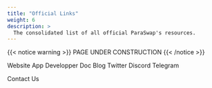 ```yaml
---
title: "Official Links"
weight: 6
description: >
  The consolidated list of all official ParaSwap's resources.
---
```


{{< notice warning >}}
PAGE UNDER CONSTRUCTION
{{< /notice >}}

Website
App
Developper Doc
Blog
Twitter
Discord
Telegram

Contact Us